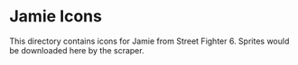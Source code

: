 # Jamie Icons

This directory contains icons for Jamie from Street Fighter 6.
Sprites would be downloaded here by the scraper.
